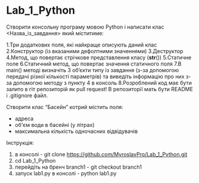 # Lab_1_Python
Створити консольну програму мовою Python і написати клас <Назва_із_завдання> який міститиме:

1.Три додаткових поля, які найкраще описують даний клас	
2.Конструктор (із вказаними дефолтними значеннями)
3.Деструктор
4.Метод, що повертає стрічкове представлення класу (__str__())
5.Статичне поле
6.Статичний метод, що повертає значення статичного поля
7.В main() методі визначіть 3 об’єкти типу із завдання (з-за допомогою передачі різної кількості параметрів) та виведіть інформацію про них з-за допомогою методу з пункту 4 в консоль
8.Розроблений код має бути залито в гіт репозиторій як pull request! В репозиторії мать бути README і .gitignore файл. 


Створити клас “Басейн” котрий містить поля:
- адреса
- об'єм води в басейні (у літрах)
- максимальна кількість одночасних відвідувачів

Інструкція:

1) в консолі - git clone https://github.com/MyroslavPro/Lab_1_Python.git
2) cd Lab_1_Python
3) перейдіть на бренч branch1 - git checkout branch1
4) запуск lab1.py в консолі - python lab1.py
